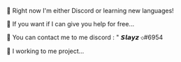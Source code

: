 🤞 Right now I'm either Discord or learning new languages!

🔧 If you want if I can give you help for free...

🧥 You can contact me to me discord : " 𝙎𝙡𝙖𝙮𝙯 ৩#6954

🧸 I working to me project...
